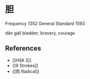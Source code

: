 # 胆
Frequency 1352
General Standard 1593

dǎn
gall bladder; bravery, courage

## References
- [[HSK 5]]
- [[9 Strokes]]
- [[肉 Radical]]